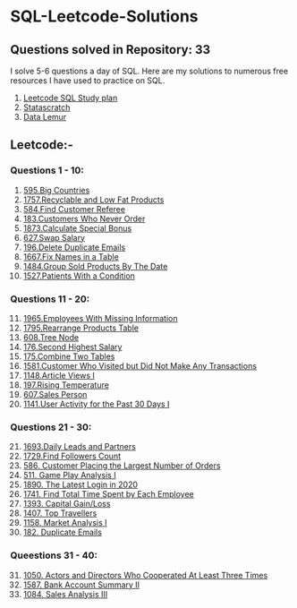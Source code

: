 # SQL-Leetcode-Solutions

## Questions solved in Repository: 33

I solve 5-6 questions a day of SQL. Here are my solutions to numerous free resources I have used to practice on SQL.
1) [Leetcode SQL Study plan](https://leetcode.com/study-plan/sql/?progress=g2zimy3)
2) [Statascratch]()
3) [Data Lemur]()

## Leetcode:-

### Questions 1 - 10:
1) [595.Big Countries](https://github.com/pxp210115/SQL-Leetcode-Solutions/blob/main/Big%20Countries.sql)
2) [1757.Recyclable and Low Fat Products](https://github.com/pxp210115/SQL-Leetcode-Solutions/blob/main/1757.%20Recyclable%20and%20Low%20Fat%20Products.sql)
3) [584.Find Customer Referee](https://github.com/pxp210115/SQL-Leetcode-Solutions/blob/main/584.%20Find%20Customer%20Referee.sql)
4) [183.Customers Who Never Order](https://github.com/pxp210115/SQL-Leetcode-Solutions/blob/main/183.%20Customers%20Who%20Never%20Order.sql)
5) [1873.Calculate Special Bonus](https://github.com/pxp210115/SQL-Leetcode-Solutions/blob/main/1873.%20Calculate%20Special%20Bonus.sql)
6) [627.Swap Salary](https://github.com/pxp210115/SQL-Leetcode-Solutions/blob/main/627.%20Swap%20Salary.sql)
7) [196.Delete Duplicate Emails]()
8) [1667.Fix Names in a Table](https://github.com/pxp210115/SQL-Leetcode-Solutions/blob/main/1667.%20Fix%20Names%20in%20a%20Table.sql)
9) [1484.Group Sold Products By The Date](https://github.com/pxp210115/SQL-Leetcode-Solutions/blob/main/1484.%20Group%20Sold%20Products%20By%20The%20Date.sql)
10) [1527.Patients With a Condition](https://github.com/pxp210115/SQL-Leetcode-Solutions/blob/main/1527.%20Patients%20With%20a%20Condition.sql)

### Questions 11 - 20:
11) [1965.Employees With Missing Information](https://github.com/pxp210115/SQL-Leetcode-Solutions/blob/main/1965.%20Employees%20With%20Missing%20Information.sql)
12) [1795.Rearrange Products Table](https://github.com/pxp210115/SQL-Leetcode-Solutions/blob/main/1795.%20Rearrange%20Products%20Table.sql)
13) [608.Tree Node](https://github.com/pxp210115/SQL-Leetcode-Solutions/blob/main/608.%20Tree%20Node.sql)
14) [176.Second Highest Salary](https://github.com/pxp210115/SQL-Leetcode-Solutions/blob/main/176.%20Second%20Highest%20Salary.sql)
15) [175.Combine Two Tables](https://github.com/pxp210115/SQL-Leetcode-Solutions/blob/main/175.%20Combine%20Two%20Tables.sql)
16) [1581.Customer Who Visited but Did Not Make Any Transactions](https://github.com/pxp210115/SQL-Leetcode-Solutions/blob/main/1581.%20Customer%20Who%20Visited%20but%20Did%20Not%20Make%20Any%20Transactions.sql)
17) [1148.Article Views I](https://github.com/pxp210115/SQL-Leetcode-Solutions/blob/main/1148.%20Article%20Views%20I.sql)
18) [197.Rising Temperature](https://github.com/pxp210115/SQL-Leetcode-Solutions/blob/main/197.%20Rising%20Temperature.sql)
19) [607.Sales Person](https://github.com/pxp210115/SQL-Leetcode-Solutions/blob/main/607.%20Sales%20Person.sql)
20) [1141.User Activity for the Past 30 Days I](https://github.com/pxp210115/SQL-Leetcode-Solutions/blob/main/1141.%20User%20Activity%20for%20the%20Past%2030%20Days%20I.sql)

### Questions 21 - 30:
21) [1693.Daily Leads and Partners](https://github.com/pxp210115/SQL-Leetcode-Solutions/blob/main/1693.%20Daily%20Leads%20and%20Partners.sql)
22) [1729.Find Followers Count](https://github.com/pxp210115/SQL-Leetcode-Solutions/blob/main/1729.%20Find%20Followers%20Count.sql)
23) [586. Customer Placing the Largest Number of Orders](https://github.com/pxp210115/SQL-Leetcode-Solutions/blob/main/586.%20Customer%20Placing%20the%20Largest%20Number%20of%20Orders.sql)
24) [511. Game Play Analysis I](https://github.com/pxp210115/SQL-Leetcode-Solutions/blob/main/511.%20Game%20Play%20Analysis%20I.sql)
25) [1890. The Latest Login in 2020](https://github.com/pxp210115/SQL-Leetcode-Solutions/blob/main/1890.%20The%20Latest%20Login%20in%202020.sql)
26) [1741. Find Total Time Spent by Each Employee]()
27) [1393. Capital Gain/Loss](https://github.com/pxp210115/SQL-Leetcode-Solutions/blob/main/586.%20Customer%20Placing%20the%20Largest%20Number%20of%20Orders.sql)
28) [1407. Top Travellers](https://github.com/pxp210115/SQL-Leetcode-Solutions/blob/main/1407.%20Top%20Travellers.sql)
29) [1158. Market Analysis I](https://github.com/pxp210115/SQL-Leetcode-Solutions/blob/main/1158.%20Market%20Analysis%20I.sql)
30) [182. Duplicate Emails](https://github.com/pxp210115/SQL-Leetcode-Solutions/blob/main/182.%20Duplicate%20Emails.sql)

### Queestions 31 - 40:
31) [1050. Actors and Directors Who Cooperated At Least Three Times](https://github.com/pxp210115/SQL-Leetcode-Solutions/blob/main/1050.%20Actors%20and%20Directors%20Who%20Cooperated%20At%20Least%20Three%20Times.sql)
32) [1587. Bank Account Summary II](https://github.com/pxp210115/SQL-Leetcode-Solutions/blob/main/1587.%20Bank%20Account%20Summary%20II.sql)
33) [1084. Sales Analysis III](https://github.com/pxp210115/SQL-Leetcode-Solutions/blob/main/1084.%20Sales%20Analysis%20III.sql)


